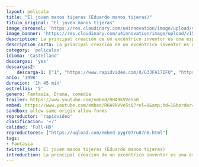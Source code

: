 ```yaml
---
layout: pelicula
title: "El joven manos tijeras (Eduardo manos tijeras)"
titulo_original: "El joven manos tijeras"
image_carousel: 'https://res.cloudinary.com/u4innovation/image/upload/v1560448959/mano-tijeras-poster-min_lthym1.jpg'
image_banner: 'https://res.cloudinary.com/u4innovation/image/upload/v1560448960/mano-tijeras-banner-min_xwk7zl.jpg'
description: La principal creación de un excéntrico inventor es una especie de joven humano llamado Edward. Para su mala suerte, el inventor muere antes de poder terminarlo por lo que en lugar de tener manos, posee largas y afiladas tijeras. Edward se mantiene alejado de todas las personas viviendo en un castillo que se encuentra en lo alto de una montaña, sin embargo, todo cambia cuando una dulce mujer llamada Kim se encuentra con él y decide mostrarle todo lo que ocurre en el mundo.
description_corta: La principal creación de un excéntrico inventor es una especie de joven humano llamado Edward. Para su mala suerte, el inventor muere antes de poder terminarlo por lo que en lugar de tener manos, posee largas y afiladas tijeras. Edward se mantiene alejado de...
category: 'peliculas'
idioma: 'Castellano'
descargas: 'yes'
descargas2:
    descarga-1: ["1", "https://www.rapidvideo.com/d/G3JFA17IFU", "https://www.google.com/s2/favicons?domain=www.rapidvideo.com","RapidVideo","https://res.cloudinary.com/imbriitneysam/image/upload/v1541473684/mexico.png", "Latino", "Full HD"]
anio: '1990'
duracion: '1h 45 min'
estrellas: '5'
genero: Fantasía, Drama, comedia
trailer: https://www.youtube.com/embed/RHA9kVVe5s0
embed: https://www.youtube.com/embed/RHA9kVVe5s0?rel=0&amp;hd=1&border=0&wmode=opaque&enablejsapi=1&modestbranding=1&controls=1&showinfo=1
sandbox: allow-same-origin allow-forms
reproductor: 'rapidvideo'
clasificacion: '+7'
calidad: 'Full-HD'
reproductores: ["https://uqload.com/embed-pygr07ru87n6.html"]
tags:
- Fantasia
twitter_text: El joven manos tijeras (Eduardo manos tijeras)
introduction: La principal creación de un excéntrico inventor es una especie de joven humano llamado Edward. Para su mala suerte, el inventor muere antes de poder terminarlo por lo que en lugar de tener manos, posee largas y afiladas tijeras. Edward se mantiene alejado de..
---
```












